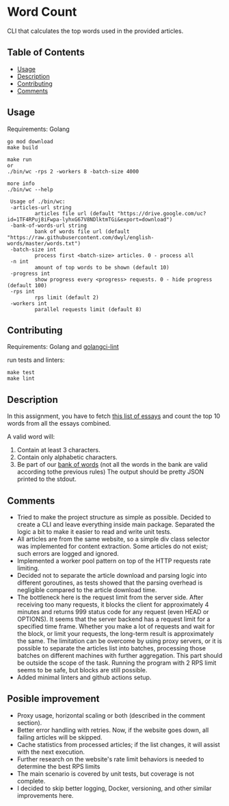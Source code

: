 # Word Count

CLI that calculates the top words used in the provided articles.

## Table of Contents

- [Usage](#usage)
- [Description](#description)
- [Contributing](#contributing)
- [Comments](#comments)

## Usage
Requirements: Golang

    go mod download
    make build
    
    make run
    or 
    ./bin/wc -rps 2 -workers 8 -batch-size 4000
    
    more info 
    ./bin/wc --help

     Usage of ./bin/wc:
     -articles-url string
             articles file url (default "https://drive.google.com/uc?id=1TF4RPuj8iFwpa-lyhxG67V8NDlktmTGi&export=download")
     -bank-of-words-url string
             bank of words file url (default "https://raw.githubusercontent.com/dwyl/english-words/master/words.txt")
     -batch-size int
             process first <batch-size> articles. 0 - process all
     -n int
             amount of top words to be shown (default 10)
     -progress int
             show progress every <progress> requests. 0 - hide progress (default 100)
     -rps int
             rps limit (default 2)
     -workers int
             parallel requests limit (default 8)

## Contributing

Requirements: Golang and [golangci-lint](https://golangci-lint.run/)
    
run tests and linters:

    make test
    make lint
    

## Description

In this assignment, you have to fetch [this list of essays](https://drive.google.com/file/d/1TF4RPuj8iFwpa-lyhxG67V8NDlktmTGi/view) and count the top 10 words from all the essays combined.

A valid word will:
1. Contain at least 3 characters.
2. Contain only alphabetic characters.
3. Be part of our [bank of words](https://raw.githubusercontent.com/dwyl/english-words/master/words.txt) (not all the words in the bank are valid according tothe previous rules)
The output should be pretty JSON printed to the stdout.

## Comments

- Tried to make the project structure as simple as possible. Decided to create a CLI and leave everything inside main package. Separated the logic a bit to make it easier to read and write unit tests.
- All articles are from the same website, so a simple div class selector was implemented for content extraction. Some articles do not exist; such errors are logged and ignored.
- Implemented a worker pool pattern on top of the HTTP requests rate limiting.
- Decided not to separate the article download and parsing logic into different goroutines, as tests showed that the parsing overhead is negligible compared to the article download time.
- The bottleneck here is the request limit from the server side. After receiving too many requests, it blocks the client for approximately 4 minutes and returns 999 status code for any request (even HEAD or OPTIONS). It seems that the server backend has a request limit for a specified time frame. Whether you make a lot of requests and wait for the block, or limit your requests, the long-term result is approximately the same. The limitation can be overcome by using proxy servers, or it is possible to separate the articles list into batches, processing those batches on different machines with further aggregation. This part should be outside the scope of the task. Running the program with 2 RPS limit seems to be safe, but blocks are still possible.
- Added minimal linters and github actions setup.

## Posible improvement

- Proxy usage, horizontal scaling or both (described in the comment section).
- Better error handling with retries. Now, if the website goes down, all failing articles will be skipped.
- Cache statistics from processed articles; if the list changes, it will assist with the next execution.
- Further research on the website's rate limit behaviors is needed to determine the best RPS limits
- The main scenario is covered by unit tests, but coverage is not complete.
- I decided to skip better logging, Docker, versioning, and other similar improvements here.
